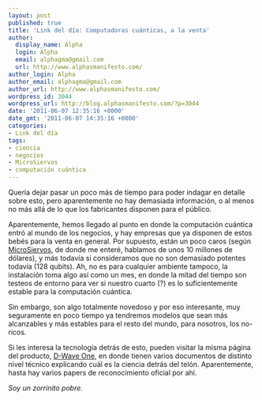 ```yaml
---
layout: post
published: true
title: 'Link del día: Computadoras cuánticas, a la venta'
author:
  display_name: Alpha
  login: Alpha
  email: alphagma@gmail.com
  url: http://www.alphasmanifesto.com/
author_login: Alpha
author_email: alphagma@gmail.com
author_url: http://www.alphasmanifesto.com/
wordpress_id: 3044
wordpress_url: http://blog.alphasmanifesto.com/?p=3044
date: '2011-06-07 12:35:16 +0000'
date_gmt: '2011-06-07 14:35:16 +0000'
categories:
- Link del día
tags:
- ciencia
- negocios
- MicroSiervos
- computación cuántica
---
```


Quería dejar pasar un poco más de tiempo para poder indagar en detalle sobre esto, pero aparentemente no hay demasiada información, o al menos no más allá de lo que los fabricantes disponen para el público.

Aparentemente, hemos llegado al punto en donde la computación cuántica entró al mundo de los negocios, y hay empresas que ya disponen de estos bebés para la venta en general. Por supuesto, están un poco caros (según [MicroSiervos](http://www.microsiervos.com/archivo/leyendas-urbanas/se-vende-ordenador-cuantico-128-qubits.html), de donde me enteré, hablamos de unos 10 millones de dólares), y más todavía si consideramos que no son demasiado potentes todavía (128 qubits). Ah, no es para cualquier ambiente tampoco, la instalación toma algo así como un mes, en donde la mitad del tiempo son testeos de entorno para ver si nuestro cuarto (?) es lo suficientemente estable para la computación cuántica.

Sin embargo, son algo totalmente novedoso y por eso interesante, muy seguramente en poco tiempo ya tendremos modelos que sean más alcanzables y más estables para el resto del mundo, para nosotros, los no-ricos.

Si les interesa la tecnología detrás de esto, pueden visitar la misma página del producto, [D-Wave One](http://www.dwavesys.com/en/products-services.html), en donde tienen varios documentos de distinto nivel técnico explicando cuál es la ciencia detrás del telón. Aparentemente, hasta hay varios papers de reconocimiento oficial por ahí.

_Soy un zorrinito pobre._
